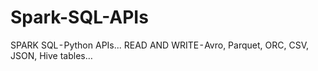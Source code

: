 # Spark-SQL-APIs
SPARK SQL - Python APIs...  READ AND WRITE - Avro, Parquet, ORC, CSV, JSON, Hive tables…
